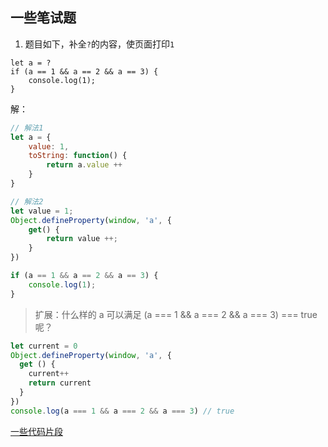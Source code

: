 

## 一些笔试题
1. 题目如下，补全`?`的内容，使页面打印`1`
``` 
let a = ?
if (a == 1 && a == 2 && a == 3) {
    console.log(1);
}
```
解：
``` js
// 解法1
let a = {
    value: 1,
    toString: function() {
        return a.value ++
    }
}

// 解法2
let value = 1;
Object.defineProperty(window, 'a', {
    get() {
        return value ++;
    }
})

if (a == 1 && a == 2 && a == 3) {
    console.log(1);
}
```
> 扩展：什么样的 a 可以满足 (a === 1 && a === 2 && a === 3) === true 呢？
``` js
let current = 0
Object.defineProperty(window, 'a', {
  get () {
    current++
    return current
  }
})
console.log(a === 1 && a === 2 && a === 3) // true
```


[一些代码片段](https://mp.weixin.qq.com/s/CxrzdjEDFuaL57lh3dLgpg)